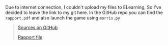 Due to internet connection, 
I couldn't upload my files to ELearning, 
So I've decided to leave the link to my git here.
In the GitHub repo you can find the ``rapport.pdf``
and also launch the game using ``morris.py``

> [Sources on GitHub](https://github.com/rglKali/Morris)
> 
> [Rapport file](https://github.com/rglKali/Morris/blob/master/rapport.pdf)
